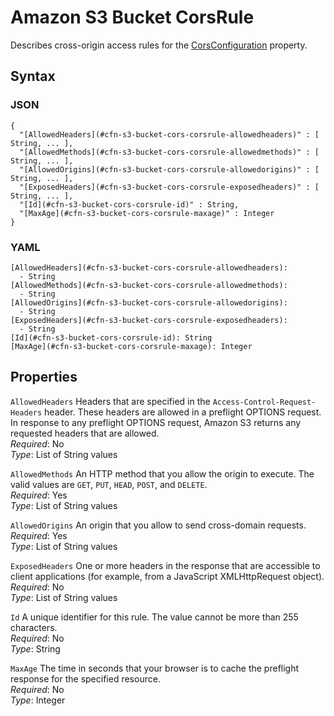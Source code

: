 # Amazon S3 Bucket CorsRule<a name="aws-properties-s3-bucket-cors-corsrule"></a>

Describes cross\-origin access rules for the [CorsConfiguration](aws-properties-s3-bucket-cors.md) property\.

## Syntax<a name="w13ab1c21c10d204c13c46b5"></a>

### JSON<a name="aws-properties-s3-bucket-cors-corsrule-syntax.json"></a>

```
{
  "[AllowedHeaders](#cfn-s3-bucket-cors-corsrule-allowedheaders)" : [ String, ... ],
  "[AllowedMethods](#cfn-s3-bucket-cors-corsrule-allowedmethods)" : [ String, ... ],
  "[AllowedOrigins](#cfn-s3-bucket-cors-corsrule-allowedorigins)" : [ String, ... ],
  "[ExposedHeaders](#cfn-s3-bucket-cors-corsrule-exposedheaders)" : [ String, ... ],
  "[Id](#cfn-s3-bucket-cors-corsrule-id)" : String,
  "[MaxAge](#cfn-s3-bucket-cors-corsrule-maxage)" : Integer
}
```

### YAML<a name="aws-properties-s3-bucket-cors-corsrule-syntax.yaml"></a>

```
[AllowedHeaders](#cfn-s3-bucket-cors-corsrule-allowedheaders):
  - String
[AllowedMethods](#cfn-s3-bucket-cors-corsrule-allowedmethods):
  - String
[AllowedOrigins](#cfn-s3-bucket-cors-corsrule-allowedorigins):
  - String
[ExposedHeaders](#cfn-s3-bucket-cors-corsrule-exposedheaders):
  - String
[Id](#cfn-s3-bucket-cors-corsrule-id): String
[MaxAge](#cfn-s3-bucket-cors-corsrule-maxage): Integer
```

## Properties<a name="w13ab1c21c10d204c13c46b7"></a>

`AllowedHeaders`  <a name="cfn-s3-bucket-cors-corsrule-allowedheaders"></a>
Headers that are specified in the `Access-Control-Request-Headers` header\. These headers are allowed in a preflight OPTIONS request\. In response to any preflight OPTIONS request, Amazon S3 returns any requested headers that are allowed\.  
*Required*: No  
*Type*: List of String values

`AllowedMethods`  <a name="cfn-s3-bucket-cors-corsrule-allowedmethods"></a>
An HTTP method that you allow the origin to execute\. The valid values are `GET`, `PUT`, `HEAD`, `POST`, and `DELETE`\.  
*Required*: Yes  
*Type*: List of String values

`AllowedOrigins`  <a name="cfn-s3-bucket-cors-corsrule-allowedorigins"></a>
An origin that you allow to send cross\-domain requests\.  
*Required*: Yes  
*Type*: List of String values

`ExposedHeaders`  <a name="cfn-s3-bucket-cors-corsrule-exposedheaders"></a>
One or more headers in the response that are accessible to client applications \(for example, from a JavaScript XMLHttpRequest object\)\.  
*Required*: No  
*Type*: List of String values

`Id`  <a name="cfn-s3-bucket-cors-corsrule-id"></a>
A unique identifier for this rule\. The value cannot be more than 255 characters\.  
*Required*: No  
*Type*: String

`MaxAge`  <a name="cfn-s3-bucket-cors-corsrule-maxage"></a>
The time in seconds that your browser is to cache the preflight response for the specified resource\.  
*Required*: No  
*Type*: Integer